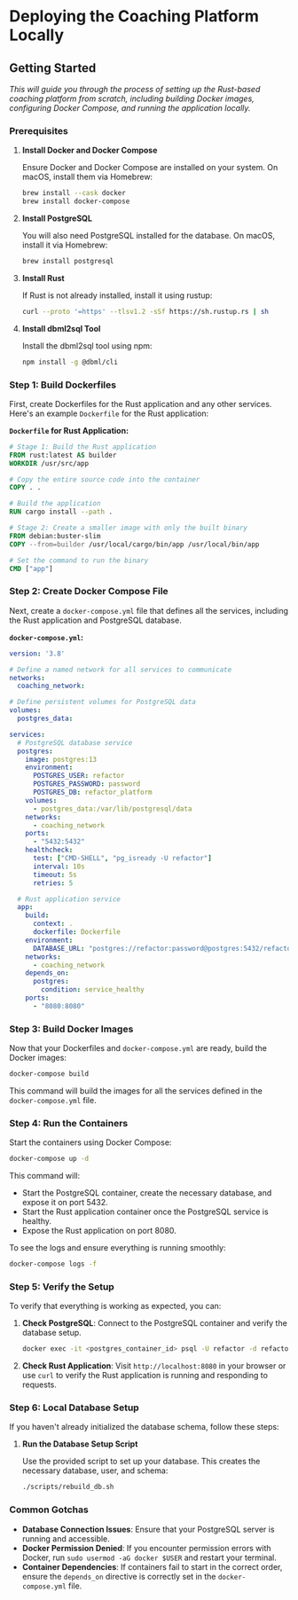 # Deploying the Coaching Platform Locally

## Getting Started

*This will guide you through the process of setting up the Rust-based coaching platform from scratch, including building Docker images, configuring Docker Compose, and running the application locally.*

### Prerequisites

1. **Install Docker and Docker Compose**

   Ensure Docker and Docker Compose are installed on your system. On macOS, install them via Homebrew:

    ```bash
    brew install --cask docker
    brew install docker-compose
    ```

2. **Install PostgreSQL**

   You will also need PostgreSQL installed for the database. On macOS, install it via Homebrew:

    ```bash
    brew install postgresql
    ```

3. **Install Rust**

   If Rust is not already installed, install it using rustup:

    ```bash
    curl --proto '=https' --tlsv1.2 -sSf https://sh.rustup.rs | sh
    ```

4. **Install dbml2sql Tool**

   Install the dbml2sql tool using npm:

    ```bash
    npm install -g @dbml/cli
    ```

### Step 1: Build Dockerfiles

First, create Dockerfiles for the Rust application and any other services. Here's an example `Dockerfile` for the Rust application:

**`Dockerfile` for Rust Application:**

```Dockerfile
# Stage 1: Build the Rust application
FROM rust:latest AS builder
WORKDIR /usr/src/app

# Copy the entire source code into the container
COPY . .

# Build the application
RUN cargo install --path .

# Stage 2: Create a smaller image with only the built binary
FROM debian:buster-slim
COPY --from=builder /usr/local/cargo/bin/app /usr/local/bin/app

# Set the command to run the binary
CMD ["app"]
```

### Step 2: Create Docker Compose File

Next, create a `docker-compose.yml` file that defines all the services, including the Rust application and PostgreSQL database.

**`docker-compose.yml`:**

```yaml
version: '3.8'

# Define a named network for all services to communicate
networks:
  coaching_network:

# Define persistent volumes for PostgreSQL data
volumes:
  postgres_data:

services:
  # PostgreSQL database service
  postgres:
    image: postgres:13
    environment:
      POSTGRES_USER: refactor
      POSTGRES_PASSWORD: password
      POSTGRES_DB: refactor_platform
    volumes:
      - postgres_data:/var/lib/postgresql/data
    networks:
      - coaching_network
    ports:
      - "5432:5432"
    healthcheck:
      test: ["CMD-SHELL", "pg_isready -U refactor"]
      interval: 10s
      timeout: 5s
      retries: 5

  # Rust application service
  app:
    build:
      context: .
      dockerfile: Dockerfile
    environment:
      DATABASE_URL: "postgres://refactor:password@postgres:5432/refactor_platform"
    networks:
      - coaching_network
    depends_on:
      postgres:
        condition: service_healthy
    ports:
      - "8080:8080"
```

### Step 3: Build Docker Images

Now that your Dockerfiles and `docker-compose.yml` are ready, build the Docker images:

```bash
docker-compose build
```

This command will build the images for all the services defined in the `docker-compose.yml` file.

### Step 4: Run the Containers

Start the containers using Docker Compose:

```bash
docker-compose up -d
```

This command will:

- Start the PostgreSQL container, create the necessary database, and expose it on port 5432.
- Start the Rust application container once the PostgreSQL service is healthy.
- Expose the Rust application on port 8080.

To see the logs and ensure everything is running smoothly:

```bash
docker-compose logs -f
```

### Step 5: Verify the Setup

To verify that everything is working as expected, you can:

1. **Check PostgreSQL**: Connect to the PostgreSQL container and verify the database setup.

    ```bash
    docker exec -it <postgres_container_id> psql -U refactor -d refactor_platform
    ```

2. **Check Rust Application**: Visit `http://localhost:8080` in your browser or use `curl` to verify the Rust application is running and responding to requests.

### Step 6: Local Database Setup

If you haven't already initialized the database schema, follow these steps:

1. **Run the Database Setup Script**

   Use the provided script to set up your database. This creates the necessary database, user, and schema:

    ```bash
    ./scripts/rebuild_db.sh
    ```

### Common Gotchas

- **Database Connection Issues**: Ensure that your PostgreSQL server is running and accessible.
- **Docker Permission Denied**: If you encounter permission errors with Docker, run `sudo usermod -aG docker $USER` and restart your terminal.
- **Container Dependencies**: If containers fail to start in the correct order, ensure the `depends_on` directive is correctly set in the `docker-compose.yml` file.
